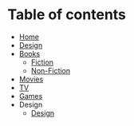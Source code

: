 # Table of contents

* [Home][1]
* [Design][2]
* [Books][3]
	* [Fiction][4]
	* [Non-Fiction][5]
* [Movies][6]
* [TV][7]
* [Games][8]
* Design
	* [Design][9]

[1]:	README.md
[2]:	design.md
[3]:	books.md
[4]:	Fiction.md
[5]:	non-fiction.md
[6]:	untitled.md
[7]:	tv.md
[8]:	games.md
[9]:	design.md